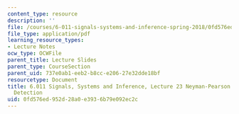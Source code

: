 ```yaml
---
content_type: resource
description: ''
file: /courses/6-011-signals-systems-and-inference-spring-2018/0fd576ed952d28a0e3936b79e092ec2c_MIT6_011S18lec23.pdf
file_type: application/pdf
learning_resource_types:
- Lecture Notes
ocw_type: OCWFile
parent_title: Lecture Slides
parent_type: CourseSection
parent_uid: 737e0ab1-eeb2-b8cc-e206-27e32dde18bf
resourcetype: Document
title: 6.011 Signals, Systems and Inference, Lecture 23 Neyman-Pearson Testing, Signal
  Detection
uid: 0fd576ed-952d-28a0-e393-6b79e092ec2c
---
```

